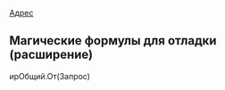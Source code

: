 [Адрес](https://devtool1c.ucoz.ru/)
## Магические формулы для отладки (расширение)
ирОбщий.От(Запрос)
